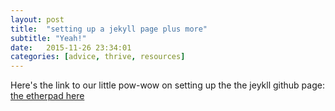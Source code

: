 ```yaml
---
layout: post
title:  "setting up a jekyll page plus more"
subtitle: "Yeah!"
date:   2015-11-26 23:34:01
categories: [advice, thrive, resources]
---
```


Here's the link to our little pow-wow on setting up the the jeykll github page:
[the etherpad here](https://public.etherpad-mozilla.org/p/elliott-joey)
